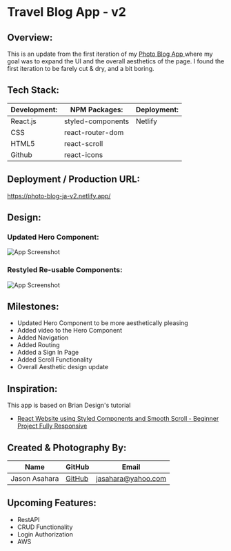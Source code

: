 
# Travel Blog App - v2

## Overview:

This is an update from the first iteration of my [Photo Blog App ](https://photo-blog-ja.netlify.app/) where my goal was to expand the UI and the overall aesthetics of the page.  I found the first iteration to be farely cut & dry, and a bit boring.

## Tech Stack:

Development: | NPM Packages: | Deployment:
----| ---| ---
React.js | styled-components | Netlify 
CSS | react-router-dom | |
HTML5 | react-scroll | |
Github | react-icons | |

## Deployment / Production URL:

https://photo-blog-ja-v2.netlify.app/

## Design:

### Updated Hero Component:
![App Screenshot](https://i.imgur.com/7m9J5Tj.png)

### Restyled Re-usable Components:
![App Screenshot](https://i.imgur.com/agtctKv.png)


## Milestones:

- Updated Hero Component to be more aesthetically pleasing
- Added video to the Hero Component 
- Added Navigation
- Added Routing
- Added a Sign In Page
- Added Scroll Functionality
- Overall Aesthetic design update

## Inspiration:
This app is based on Brian Design's tutorial

- [React Website using Styled Components and Smooth Scroll - Beginner Project Fully Responsive](https://www.youtube.com/watch?v=Nl54MJDR2p8)


## Created & Photography By:

**Name** | **GitHub** | **Email** 
---------| ---------- | ---------
Jason Asahara | [GitHub](https://github.com/Ansel291) | [jasahara@yahoo.com](jasahara@yahoo.com)


## Upcoming Features:
- RestAPI
- CRUD Functionality
- Login Authorization
- AWS